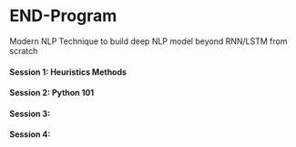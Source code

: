 # END-Program
Modern NLP Technique to build deep NLP model beyond RNN/LSTM from scratch

#### Session 1: Heuristics Methods<br>
#### Session 2: Python 101<br>
#### Session 3: <br>
#### Session 4: <br>
